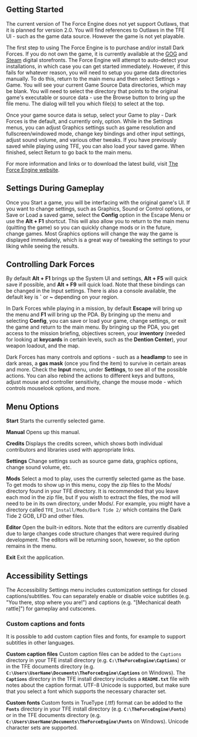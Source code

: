 ## Getting Started
The current version of The Force Engine does not yet support Outlaws, that it is planned for version 2.0. You will find references to Outlaws in the TFE UI - such as the game data source. However the game is not yet playable.

The first step to using The Force Engine is to purchase and/or install Dark Forces. If you do not own the game, it is currently available at the [GOG](https://www.gog.com/) and [Steam](https://store.steampowered.com/) digital storefronts. The Force Engine will attempt to auto-detect your installations, in which case you can get started immediately. However, if this fails for whatever reason, you will need to setup you game data directories manually. To do this, return to the main menu and then select Settings > Game. You will see your current Game Source Data directories, which may be blank. You will need to select the directory that points to the original game's executable or source data - use the Browse button to bring up the file menu. The dialog will tell you which file(s) to select at the top.

Once your game source data is setup, select your Game to play - Dark Forces is the default, and currently only, option. While in the Settings menus, you can adjust Graphics settings such as game resolution and fullscreen/windowed mode, change key bindings and other input settings, adjust sound volume, and various other tweaks. If you have previously saved while playing using TFE, you can also load your saved game. When finished, select Return to go back to the main menu.

For more information and links or to download the latest build, visit [The Force Engine website](https://theforceengine.github.io/).

## Settings During Gameplay
Once you Start a game, you will be interfacing with the original game's UI. If you want to change settings, such as Graphics, Sound or Control options, or Save or Load a saved game, select the **Config** option in the Escape Menu or use the **Alt + F1** shortcut. This will also allow you to return to the main menu (quitting the game) so you can quickly change mods or in the future, change games. Most Graphics options will change the way the game is displayed immediately, which is a great way of tweaking the settings to your liking while seeing the results.

## Controlling Dark Forces
By default **Alt + F1** brings up the System UI and settings, **Alt + F5** will quick save if possible, and **Alt + F9** will quick load. Note that these bindings can be changed in the Input settings. There is also a console available, the default key is **`** or **~** depending on your region.

In Dark Forces while playing in a mission, by default **Escape** will bring up the menu and **F1** will bring up the PDA. By bringing up the menu and selecting **Config**, you can save or load your game, change settings, or exit the game and return to the main menu. By bringing up the PDA, you get access to the mission briefing, objectives screen, your **inventory** (needed for looking at **keycards** in certain levels, such as the **Dention Center**), your weapon loadout, and the map.

Dark Forces has many controls and options - such as a **headlamp** to see in dark areas, a **gas mask** (once you find the item) to survive in certain areas and more. Check the **Input** menu, under **Settings**, to see all of the possible actions. You can also rebind the actions to different keys and buttons, adjust mouse and controller sensitivity, change the mouse mode - which controls mouselook options, and more.

## Menu Options
**Start**
Starts the currently selected game.

**Manual**
Opens up this manual.

**Credits**
Displays the credits screen, which shows both individual contributors and libraries used with appropriate links.

**Settings**
Change settings such as source game data, graphics options, change sound volume, etc.

**Mods**
Select a mod to play, uses the currently selected game as the base. To get mods to show up in this menu, copy the zip files to the Mods/ directory found in your TFE directory. It is recommended that you leave each mod in the zip file, but if you wisth to extract the files, the mod will need to be in its own directory, under Mods/. For example, you might have a directory called `TFE_Install/Mods/Dark Tide 2/` which contains the Dark Tide 2 GOB, LFD and other files.

**Editor**
Open the built-in editors. Note that the editors are currently disabled due to large changes code structure changes that were required during development. The editors will be returning soon, however, so the option remains in the menu.

**Exit**
Exit the application.

## Accessibility Settings
The Accessibility Settings menu includes customization settings for closed captions/subtitles. You can separately enable or disable voice subtitles (e.g. "You there, stop where you are!") and captions (e.g. "[Mechanical death rattle]") for gameplay and cutscenes.
### Custom captions and fonts
It is possible to add custom caption files and fonts, for example to support subtitles in other languages.

**Custom caption files**
Custom caption files can be added to the `Captions` directory in your TFE install directory (e.g. **`C:\TheForceEngine\Captions`**) or in the TFE documents directory (e.g. **`C:\Users\UserName\Documents\TheForceEngine\Captions`** on Windows). The **`Captions`** directory in the TFE install directory includes a **`README.txt`** file with notes about the caption format. UTF-8 Unicode is supported, but make sure that you select a font which supports the necessary character set.

**Custom fonts**
Custom fonts in TrueType (.ttf) format can be added to the **`Fonts`** directory in your TFE install directory (e.g. **`C:\TheForceEngine\Fonts`**) or in the TFE documents directory (e.g. **`C:\Users\UserName\Documents\TheForceEngine\Fonts`** on Windows). Unicode character sets are supported.
